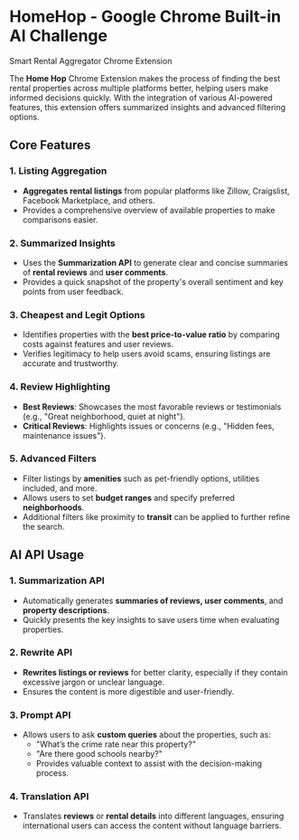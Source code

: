 # HomeHop - Google Chrome Built-in AI Challenge

Smart Rental Aggregator Chrome Extension

The **Home Hop** Chrome Extension makes the process of finding the best rental properties across multiple platforms better, helping users make informed decisions quickly. With the integration of various AI-powered features, this extension offers summarized insights and advanced filtering options.

## Core Features

### 1. **Listing Aggregation**
- **Aggregates rental listings** from popular platforms like Zillow, Craigslist, Facebook Marketplace, and others.
- Provides a comprehensive overview of available properties to make comparisons easier.

### 2. **Summarized Insights**
- Uses the **Summarization API** to generate clear and concise summaries of **rental reviews** and **user comments**.
- Provides a quick snapshot of the property's overall sentiment and key points from user feedback.

### 3. **Cheapest and Legit Options**
- Identifies properties with the **best price-to-value ratio** by comparing costs against features and user reviews.
- Verifies legitimacy to help users avoid scams, ensuring listings are accurate and trustworthy.

### 4. **Review Highlighting**
- **Best Reviews**: Showcases the most favorable reviews or testimonials (e.g., "Great neighborhood, quiet at night").
- **Critical Reviews**: Highlights issues or concerns (e.g., "Hidden fees, maintenance issues").

### 5. **Advanced Filters**
- Filter listings by **amenities** such as pet-friendly options, utilities included, and more.
- Allows users to set **budget ranges** and specify preferred **neighborhoods**.
- Additional filters like proximity to **transit** can be applied to further refine the search.

## AI API Usage

### 1. **Summarization API**
- Automatically generates **summaries of reviews, user comments**, and **property descriptions**.
- Quickly presents the key insights to save users time when evaluating properties.

### 2. **Rewrite API**
- **Rewrites listings or reviews** for better clarity, especially if they contain excessive jargon or unclear language.
- Ensures the content is more digestible and user-friendly.

### 3. **Prompt API**
- Allows users to ask **custom queries** about the properties, such as:
  - "What’s the crime rate near this property?"
  - "Are there good schools nearby?"
  - Provides valuable context to assist with the decision-making process.

### 4. **Translation API**
- Translates **reviews** or **rental details** into different languages, ensuring international users can access the content without language barriers.
